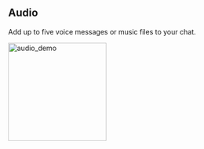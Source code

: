 ## Audio

Add up to five voice messages or music files to your chat.

<img width="200" alt="audio_demo" src="https://user-images.githubusercontent.com/25420427/120175098-2158eb80-c206-11eb-8ea0-decc910e0854.png">
